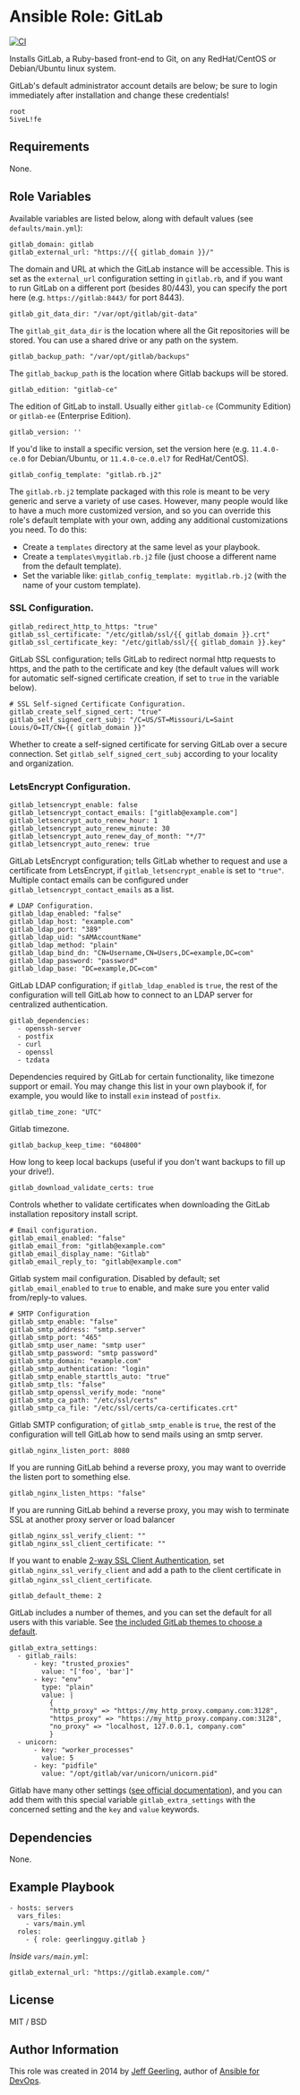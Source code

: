 # Ansible Role: GitLab

[![CI](https://github.com/geerlingguy/ansible-role-gitlab/workflows/CI/badge.svg?event=push)](https://github.com/geerlingguy/ansible-role-gitlab/actions?query=workflow%3ACI)

Installs GitLab, a Ruby-based front-end to Git, on any RedHat/CentOS or Debian/Ubuntu linux system.

GitLab's default administrator account details are below; be sure to login immediately after installation and change these credentials!

    root
    5iveL!fe

## Requirements

None.

## Role Variables

Available variables are listed below, along with default values (see `defaults/main.yml`):

    gitlab_domain: gitlab
    gitlab_external_url: "https://{{ gitlab_domain }}/"

The domain and URL at which the GitLab instance will be accessible. This is set as the `external_url` configuration setting in `gitlab.rb`, and if you want to run GitLab on a different port (besides 80/443), you can specify the port here (e.g. `https://gitlab:8443/` for port 8443).

    gitlab_git_data_dir: "/var/opt/gitlab/git-data"

The `gitlab_git_data_dir` is the location where all the Git repositories will be stored. You can use a shared drive or any path on the system.

    gitlab_backup_path: "/var/opt/gitlab/backups"

The `gitlab_backup_path` is the location where Gitlab backups will be stored.

    gitlab_edition: "gitlab-ce"

The edition of GitLab to install. Usually either `gitlab-ce` (Community Edition) or `gitlab-ee` (Enterprise Edition).

    gitlab_version: ''

If you'd like to install a specific version, set the version here (e.g. `11.4.0-ce.0` for Debian/Ubuntu, or `11.4.0-ce.0.el7` for RedHat/CentOS).

    gitlab_config_template: "gitlab.rb.j2"

The `gitlab.rb.j2` template packaged with this role is meant to be very generic and serve a variety of use cases. However, many people would like to have a much more customized version, and so you can override this role's default template with your own, adding any additional customizations you need. To do this:

  - Create a `templates` directory at the same level as your playbook.
  - Create a `templates\mygitlab.rb.j2` file (just choose a different name from the default template).
  - Set the variable like: `gitlab_config_template: mygitlab.rb.j2` (with the name of your custom template).

### SSL Configuration.

    gitlab_redirect_http_to_https: "true"
    gitlab_ssl_certificate: "/etc/gitlab/ssl/{{ gitlab_domain }}.crt"
    gitlab_ssl_certificate_key: "/etc/gitlab/ssl/{{ gitlab_domain }}.key"

GitLab SSL configuration; tells GitLab to redirect normal http requests to https, and the path to the certificate and key (the default values will work for automatic self-signed certificate creation, if set to `true` in the variable below).

    # SSL Self-signed Certificate Configuration.
    gitlab_create_self_signed_cert: "true"
    gitlab_self_signed_cert_subj: "/C=US/ST=Missouri/L=Saint Louis/O=IT/CN={{ gitlab_domain }}"

Whether to create a self-signed certificate for serving GitLab over a secure connection. Set `gitlab_self_signed_cert_subj` according to your locality and organization.

### LetsEncrypt Configuration.

    gitlab_letsencrypt_enable: false
    gitlab_letsencrypt_contact_emails: ["gitlab@example.com"]
    gitlab_letsencrypt_auto_renew_hour: 1
    gitlab_letsencrypt_auto_renew_minute: 30
    gitlab_letsencrypt_auto_renew_day_of_month: "*/7"
    gitlab_letsencrypt_auto_renew: true

GitLab LetsEncrypt configuration; tells GitLab whether to request and use a certificate from LetsEncrypt, if `gitlab_letsencrypt_enable` is set to `"true"`. Multiple contact emails can be configured under `gitlab_letsencrypt_contact_emails` as a list.

    # LDAP Configuration.
    gitlab_ldap_enabled: "false"
    gitlab_ldap_host: "example.com"
    gitlab_ldap_port: "389"
    gitlab_ldap_uid: "sAMAccountName"
    gitlab_ldap_method: "plain"
    gitlab_ldap_bind_dn: "CN=Username,CN=Users,DC=example,DC=com"
    gitlab_ldap_password: "password"
    gitlab_ldap_base: "DC=example,DC=com"

GitLab LDAP configuration; if `gitlab_ldap_enabled` is `true`, the rest of the configuration will tell GitLab how to connect to an LDAP server for centralized authentication.

    gitlab_dependencies:
      - openssh-server
      - postfix
      - curl
      - openssl
      - tzdata

Dependencies required by GitLab for certain functionality, like timezone support or email. You may change this list in your own playbook if, for example, you would like to install `exim` instead of `postfix`.

    gitlab_time_zone: "UTC"

Gitlab timezone.

    gitlab_backup_keep_time: "604800"

How long to keep local backups (useful if you don't want backups to fill up your drive!).

    gitlab_download_validate_certs: true

Controls whether to validate certificates when downloading the GitLab installation repository install script.

    # Email configuration.
    gitlab_email_enabled: "false"
    gitlab_email_from: "gitlab@example.com"
    gitlab_email_display_name: "Gitlab"
    gitlab_email_reply_to: "gitlab@example.com"

Gitlab system mail configuration. Disabled by default; set `gitlab_email_enabled` to `true` to enable, and make sure you enter valid from/reply-to values.

    # SMTP Configuration
    gitlab_smtp_enable: "false"
    gitlab_smtp_address: "smtp.server"
    gitlab_smtp_port: "465"
    gitlab_smtp_user_name: "smtp user"
    gitlab_smtp_password: "smtp password"
    gitlab_smtp_domain: "example.com"
    gitlab_smtp_authentication: "login"
    gitlab_smtp_enable_starttls_auto: "true"
    gitlab_smtp_tls: "false"
    gitlab_smtp_openssl_verify_mode: "none"
    gitlab_smtp_ca_path: "/etc/ssl/certs"
    gitlab_smtp_ca_file: "/etc/ssl/certs/ca-certificates.crt"

Gitlab SMTP configuration; of `gitlab_smtp_enable` is `true`, the rest of the configuration will tell GitLab how to send mails using an smtp server.

    gitlab_nginx_listen_port: 8080

If you are running GitLab behind a reverse proxy, you may want to override the listen port to something else.

    gitlab_nginx_listen_https: "false"

If you are running GitLab behind a reverse proxy, you may wish to terminate SSL at another proxy server or load balancer

    gitlab_nginx_ssl_verify_client: ""
    gitlab_nginx_ssl_client_certificate: ""

If you want to enable [2-way SSL Client Authentication](https://docs.gitlab.com/omnibus/settings/nginx.html#enable-2-way-ssl-client-authentication), set `gitlab_nginx_ssl_verify_client` and add a path to the client certificate in `gitlab_nginx_ssl_client_certificate`.

    gitlab_default_theme: 2

GitLab includes a number of themes, and you can set the default for all users with this variable. See [the included GitLab themes to choose a default](https://github.com/gitlabhq/gitlabhq/blob/master/config/gitlab.yml.example#L79-L85).

    gitlab_extra_settings:
      - gitlab_rails:
          - key: "trusted_proxies"
            value: "['foo', 'bar']"
          - key: "env"
            type: "plain"
            value: |
              {
              "http_proxy" => "https://my_http_proxy.company.com:3128",
              "https_proxy" => "https://my_http_proxy.company.com:3128",
              "no_proxy" => "localhost, 127.0.0.1, company.com"
              }
      - unicorn:
          - key: "worker_processes"
            value: 5
          - key: "pidfile"
            value: "/opt/gitlab/var/unicorn/unicorn.pid"

Gitlab have many other settings ([see official documentation](https://gitlab.com/gitlab-org/omnibus-gitlab/blob/master/files/gitlab-config-template/gitlab.rb.template)), and you can add them with this special variable `gitlab_extra_settings` with the concerned setting and the `key` and `value` keywords.

## Dependencies

None.

## Example Playbook

    - hosts: servers
      vars_files:
        - vars/main.yml
      roles:
        - { role: geerlingguy.gitlab }

*Inside `vars/main.yml`*:

    gitlab_external_url: "https://gitlab.example.com/"

## License

MIT / BSD

## Author Information

This role was created in 2014 by [Jeff Geerling](http://jeffgeerling.com/), author of [Ansible for DevOps](http://ansiblefordevops.com/).
